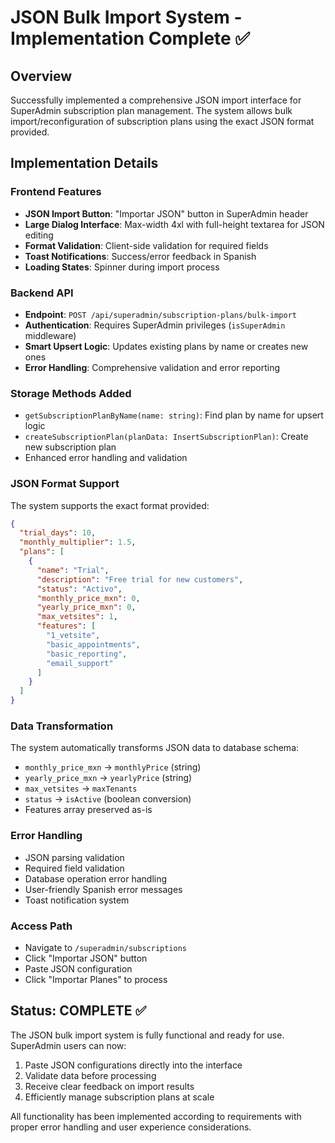 # JSON Bulk Import System - Implementation Complete ✅

## Overview
Successfully implemented a comprehensive JSON import interface for SuperAdmin subscription plan management. The system allows bulk import/reconfiguration of subscription plans using the exact JSON format provided.

## Implementation Details

### Frontend Features
- **JSON Import Button**: "Importar JSON" button in SuperAdmin header
- **Large Dialog Interface**: Max-width 4xl with full-height textarea for JSON editing
- **Format Validation**: Client-side validation for required fields
- **Toast Notifications**: Success/error feedback in Spanish
- **Loading States**: Spinner during import process

### Backend API
- **Endpoint**: `POST /api/superadmin/subscription-plans/bulk-import`
- **Authentication**: Requires SuperAdmin privileges (`isSuperAdmin` middleware)
- **Smart Upsert Logic**: Updates existing plans by name or creates new ones
- **Error Handling**: Comprehensive validation and error reporting

### Storage Methods Added
- `getSubscriptionPlanByName(name: string)`: Find plan by name for upsert logic
- `createSubscriptionPlan(planData: InsertSubscriptionPlan)`: Create new subscription plan
- Enhanced error handling and validation

### JSON Format Support
The system supports the exact format provided:

```json
{
  "trial_days": 10,
  "monthly_multiplier": 1.5,
  "plans": [
    {
      "name": "Trial",
      "description": "Free trial for new customers",
      "status": "Activo",
      "monthly_price_mxn": 0,
      "yearly_price_mxn": 0,
      "max_vetsites": 1,
      "features": [
        "1_vetsite",
        "basic_appointments",
        "basic_reporting",
        "email_support"
      ]
    }
  ]
}
```

### Data Transformation
The system automatically transforms JSON data to database schema:
- `monthly_price_mxn` → `monthlyPrice` (string)
- `yearly_price_mxn` → `yearlyPrice` (string) 
- `max_vetsites` → `maxTenants`
- `status` → `isActive` (boolean conversion)
- Features array preserved as-is

### Error Handling
- JSON parsing validation
- Required field validation
- Database operation error handling
- User-friendly Spanish error messages
- Toast notification system

### Access Path
- Navigate to `/superadmin/subscriptions`
- Click "Importar JSON" button
- Paste JSON configuration
- Click "Importar Planes" to process

## Status: COMPLETE ✅

The JSON bulk import system is fully functional and ready for use. SuperAdmin users can now:
1. Paste JSON configurations directly into the interface
2. Validate data before processing
3. Receive clear feedback on import results
4. Efficiently manage subscription plans at scale

All functionality has been implemented according to requirements with proper error handling and user experience considerations.